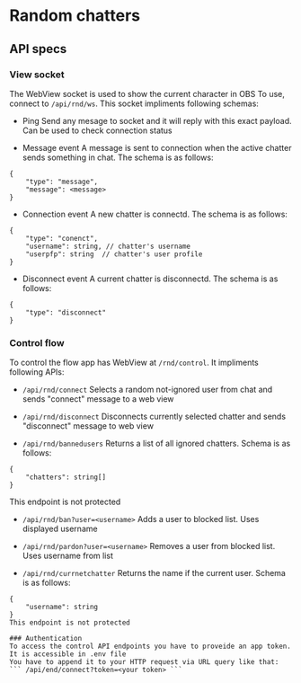 # Random chatters

## API specs

### View socket
The WebView socket is used to show the current character in OBS
To use, connect to ```/api/rnd/ws```. This socket impliments following schemas:

- Ping
Send any mesage to socket and it will reply with this exact payload. Can be used to check connection status

- Message event
A message is sent to connection when the active chatter sends something in chat. The schema is as follows:
```
{
	"type": "message",
    "message": <message>
}
```

- Connection event
A new chatter is connectd. The schema is as follows:
```
{
	"type": "conenct",
    "username": string, // chatter's username
    "userpfp": string  // chatter's user profile
}
```

- Disconnect event
A current chatter is disconnectd. The schema is as follows:
```
{
	"type": "disconnect"
}
```

### Control flow
To control the flow app has WebView at ``` /rnd/control ```.
It impliments following APIs:

- ```/api/rnd/connect```
Selects a random not-ignored user from chat and sends "connect" message to a web view

- ```/api/rnd/disconnect```
Disconnects currently selected chatter and sends "disconnect" message to web view

- ```/api/rnd/bannedusers```
Returns a list of all ignored chatters. Schema is as follows:
```
{
    "chatters": string[]
}
```
This endpoint is not protected

- ```/api/rnd/ban?user=<username>```
Adds a user to blocked list. Uses displayed username

- ```/api/rnd/pardon?user=<username>```
Removes a user from blocked list. Uses username from list

 - ```/api/rnd/currnetchatter``` 
 Returns the name if the current user. Schema is as follows:
```
{
    "username": string
}
This endpoint is not protected

### Authentication
To access the control API endpoints you have to proveide an app token. It is accessible in .env file
You have to append it to your HTTP request via URL query like that:
``` /api/end/connect?token=<your token> ```
